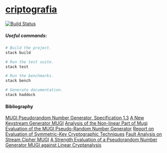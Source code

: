 # [criptografia]() 
[![Build Status](https://travis-ci.org/juanbono/criptografia.svg?branch=master)](https://travis-ci.org/juanbono/criptografia)

##### Useful commands:

``` sh
# Build the project.
stack build

# Run the test suite.
stack test

# Run the benchmarks.
stack bench

# Generate documentation.
stack haddock
```

#### Bibliography
[MUGI Pseudorandom Number Generator, Specification 1.3](http://www.cryptrec.go.jp/cryptrec_03_spec_cypherlist_files/PDF/10_02espec.pdf)
[A New Keystream Generator MUGI](http://citeseerx.ist.psu.edu/viewdoc/download?doi=10.1.1.112.4465&rep=rep1&type=pdf)
[Analysis of the Non-linear Part of Mugi](https://pdfs.semanticscholar.org/0f1f/ce05d01f7994acc226c251488f1bfb1c67cc.pdf)
[Evaluation of the MUGI Pseudo-Random Number Generator](https://www.ipa.go.jp/security/enc/CRYPTREC/fy15/doc/1035_IPA-MUGI_report_final.pdf)
[Report on Evaluation of Symmetric-Key Cryptographic Techniques](https://www.ime.usp.br/~rt/cranalysis/kaneko2003.pdf)
[Fault Analysis on Stream Cipher MUGI](http://ebooks.narotama.ac.id/files/Information%20Security%20and%20Cryptology;%2013th%20ICISC%202010/Chapter%2028%20Fault%20Analysis%20on%20Stream%20Cipher%20MUGI.pdf)
[A Strength Evaluation of a Pseudorandom Number Generator MUGI against Linear Cryptanalysis](http://citeseerx.ist.psu.edu/viewdoc/download?doi=10.1.1.98.7823&rep=rep1&type=pdf)

[criptografia]: https://github.com/juanbono/criptografia
